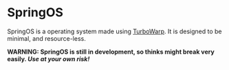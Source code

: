 # SpringOS
SpringOS is a operating system made using [TurboWarp](https://www.turbowarp.org/).
It is designed to be minimal, and resource-less.

**WARNING: SpringOS is still in development,
so thinks might break very easily. _Use at your own risk!_**
